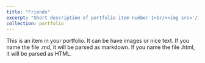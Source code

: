 ```yaml
---
title: "Friends"
excerpt: "Short description of portfolio item number 1<br/><img src='/images/11.jpg'>"
collection: portfolio
---
```


This is an item in your portfolio. It can be have images or nice text. If you name the file .md, it will be parsed as markdown. If you name the file .html, it will be parsed as HTML. 
